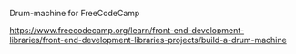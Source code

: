 Drum-machine for FreeCodeCamp

https://www.freecodecamp.org/learn/front-end-development-libraries/front-end-development-libraries-projects/build-a-drum-machine
